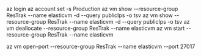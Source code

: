 az login
az account set -s Production
az vm show --resource-group ResTrak --name elasticvm -d --query publicIps -o tsv
az vm show --resource-group ResTrak --name elasticvm -d --query publicIps -o tsv
az vm deallocate --resource-group ResTrak --name elasticvm
az vm start --resource-group ResTrak --name elasticvm

az vm open-port --resource-group ResTrak --name elasticvm --port 27017